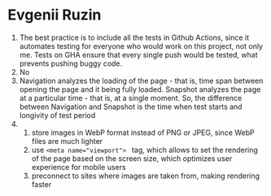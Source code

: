 # Evgenii Ruzin

1. The best practice is to include all the tests in Github Actions, since it automates testing for everyone who would work on this project, not only me. Tests on GHA ensure that every single push would be tested, what prevents pushing buggy code.
2. No
3. Navigation analyzes the loading of the page - that is, time span between opening the page and it being fully loaded. Snapshot analyzes the page at a particular time - that is, at a single moment. So, the difference between Navigation and Snapshot is the time when test starts and longivity of test period
4. 
   1) store images in WebP format instead of PNG or JPEG, since WebP files are much lighter
   2) use ```<meta name="viewport"> ``` tag, which allows to set the rendering of the page based on the screen size, which optimizes user experience for mobile users
   3) preconnect to sites where images are taken from, making rendering faster





